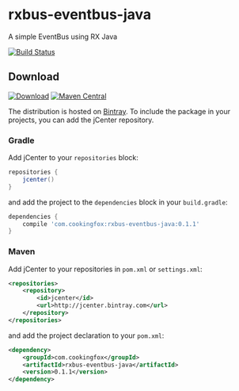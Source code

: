 # rxbus-eventbus-java
A simple EventBus using RX Java

[![Build Status](https://travis-ci.org/cookingfox/rxbus-eventbus-java.svg?branch=master)](https://travis-ci.org/cookingfox/rxbus-eventbus-java)

## Download

[![Download](https://api.bintray.com/packages/cookingfox/maven/rxbus-eventbus-java/images/download.svg)](https://bintray.com/cookingfox/maven/rxbus-eventbus-java/_latestVersion)
[![Maven Central](https://maven-badges.herokuapp.com/maven-central/com.cookingfox/rxbus-eventbus-java/badge.svg)](https://maven-badges.herokuapp.com/maven-central/com.cookingfox/rxbus-eventbus-java)

The distribution is hosted on [Bintray](https://bintray.com/cookingfox/maven/rxbus-eventbus-java/view).
To include the package in your projects, you can add the jCenter repository.

### Gradle

Add jCenter to your `repositories` block:

```groovy
repositories {
    jcenter()
}
```

and add the project to the `dependencies` block in your `build.gradle`:

```groovy
dependencies {
    compile 'com.cookingfox:rxbus-eventbus-java:0.1.1'
}
```

### Maven

Add jCenter to your repositories in `pom.xml` or `settings.xml`:

```xml
<repositories>
    <repository>
        <id>jcenter</id>
        <url>http://jcenter.bintray.com</url>
    </repository>
</repositories>
```

and add the project declaration to your `pom.xml`:

```xml
<dependency>
    <groupId>com.cookingfox</groupId>
    <artifactId>rxbus-eventbus-java</artifactId>
    <version>0.1.1</version>
</dependency>
```
